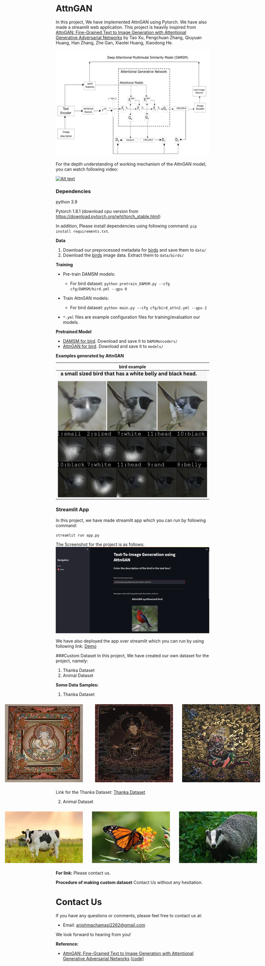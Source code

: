 # AttnGAN

In this project, We have implemented AttnGAN using Pytorch. We have also made a streamlit web application. This project is heavily inspired from [AttnGAN: Fine-Grained Text to Image Generation with Attentional Generative Adversarial Networks](http://openaccess.thecvf.com/content_cvpr_2018/papers/Xu_AttnGAN_Fine-Grained_Text_CVPR_2018_paper.pdf) by Tao Xu, Pengchuan Zhang, Qiuyuan Huang, Han Zhang, Zhe Gan, Xiaolei Huang, Xiaodong He.

<img src="framework.PNG" width="900px" height="350px"/>

For the depth understanding of working mechanism of the AttnGAN model, you can watch following video:

[![Alt text](https://img.youtube.com/vi/YOUTUBE_VIDEO_ID_HERE/0.jpg)](https://www.youtube.com/watch?v=Epvh4EvznUA)


### Dependencies
python 3.9

Pytorch 1.8.1 (download cpu version from https://download.pytorch.org/whl/torch_stable.html)

In addition, Please install dependencies using following command:
`pip install requirements.txt`. 




**Data**

1. Download our preprocessed metadata for [birds](https://drive.google.com/open?id=1O_LtUP9sch09QH3s_EBAgLEctBQ5JBSJ) and save them to `data/`
2. Download the [birds](https://data.caltech.edu/records/65de6-vp158) image data. Extract them to `data/birds/`



**Training**
- Pre-train DAMSM models:
  - For bird dataset: `python pretrain_DAMSM.py --cfg cfg/DAMSM/bird.yml --gpu 0`
 
- Train AttnGAN models:
  - For bird dataset: `python main.py --cfg cfg/bird_attn2.yml --gpu 2`

- `*.yml` files are example configuration files for training/evaluation our models.



**Pretrained Model**
- [DAMSM for bird](https://drive.google.com/drive/folders/1Wt2WDaf68UA1S4DCoObYivogemmcLrjr?usp=share_link). Download and save it to `DAMSMencoders/`
- [AttnGAN for bird](https://drive.google.com/drive/folders/1HOexooonWJECddfyZc_k7MFFUUGzTaob?usp=share_link). Download and save it to `models/`


**Examples generated by AttnGAN**

 bird example              | 
:-------------------------:|
![](./example_bird.png)  |  ![]


### Streamlit App
In this project, we have made streamlit app which you can run by following command:

`streamlit run app.py`

The Screenshot for the project is as follows:
![](./attn1.png)

We have also deployed the app over streamlit which you can run by using following link:
[Demo](https://anishmachamasi-attngan-text-to-image-generation-app-ubgrfm.streamlit.app/)

###Custom Dataset
In this project, We have created our own dataset for the project, namely:
1. Thanka Dataset
2. Animal Dataset

**Some Data Samples:**

1. Thanka Dataset 

<div style="display: flex; justify-content: center;">
  <img src="./Thanka/1.jpg" style="margin-right: 10px; padding: 10px;">
  <img src="./Thanka/2.jpg" style="margin-left: 10px; padding: 10px;">
  <img src="./Thanka/3.jpg" style="margin-left: 10px; padding: 10px;">
</div>

Link for the Thanka Dataset:
[Thanka Dataset](https://drive.google.com/drive/folders/1sllSH_9mX2YzY7SCoDkdq7wyw1ww0DWq?usp=share_link)

2. Animal Dataset
<div style="display: flex; justify-content: center;">
  <img src="./animal/1.jpg" style="margin-right: 10px; padding: 10px;">
  <img src="./animal/2.jpg" style="margin-right: 10px; padding: 10px;">
  <img src="./animal/3.jpg" style="margin-right: 10px; padding: 10px;">
</div>

**For link:** 
Please contact us.

**Procedure of making custom dataset**
Contact Us without any hesitation.

# Contact Us

If you have any questions or comments, please feel free to contact us at:

- Email: [anishmachamasi2262@gmail.com](mailto:nishmachamasi2262@gmail.com)


We look forward to hearing from you!


**Reference:**

- [AttnGAN: Fine-Grained Text to Image Generation with Attentional Generative Adversarial Networks](https://openaccess.thecvf.com/content_cvpr_2018/papers/Xu_AttnGAN_Fine-Grained_Text_CVPR_2018_paper.pdf) [[code]](https://github.com/taoxugit/AttnGAN)
